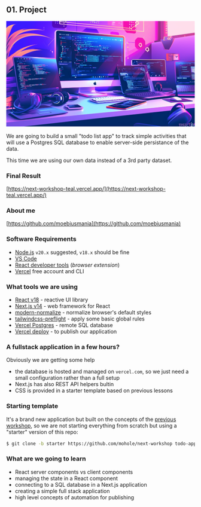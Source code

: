 ## 01. Project

![workshop poster](img/cover.webp)

We are going to build a small "todo list app" to track simple activities that will use a Postgres SQL database to enable server-side persistance of the data.

This time we are using our own data instead of a 3rd party dataset.

### Final Result

[https://next-workshop-teal.vercel.app/](https://next-workshop-teal.vercel.app/)

### About me

[https://github.com/moebiusmania](https://github.com/moebiusmania)

### Software Requirements

- [Node.js](https://nodejs.org/) `v20.x` suggested, `v18.x` should be fine
- [VS Code](https://code.visualstudio.com/)
- [React developer tools](https://chrome.google.com/webstore/detail/react-developer-tools/fmkadmapgofadopljbjfkapdkoienihi) (_browser extension_)
- [Vercel](https://vercel.com/) free account and CLI

### What tools we are using

- [React v18](https://react.dev/) - reactive UI library
- [Next.js v14](https://nextjs.org/) - web framework for React
- [modern-normalize](https://github.com/sindresorhus/modern-normalize) - normalize browser's default styles
- [tailwindcss-preflight](https://github.com/grievouz/tailwindcss-preflight) - apply some basic global rules
- [Vercel Postgres](https://vercel.com/docs/storage/vercel-postgres) - remote SQL database
- [Vercel deploy](https://vercel.com/docs/deployments/overview) - to publish our application

### A fullstack application in a few hours?

Obviously we are getting some help

- the database is hosted and managed on `vercel.com`, so we just need a small configuration rather than a full setup
- Next.js has also REST API helpers bultin
- CSS is provided in a starter template based on previous lessons

### Starting template

It's a brand new application but built on the concepts of the [previous workshop](https://github.com/mohole/next-workshop/tree/archive/2024/january), so we are not starting everything from scratch but using a "starter" version of this repo:

```bash
$ git clone -b starter https://github.com/mohole/next-workshop todo-app
```

### What are we going to learn

- React server components vs client components
- managing the state in a React component
- connecting to a SQL database in a Next.js application
- creating a simple full stack application
- high level concepts of automation for publishing
